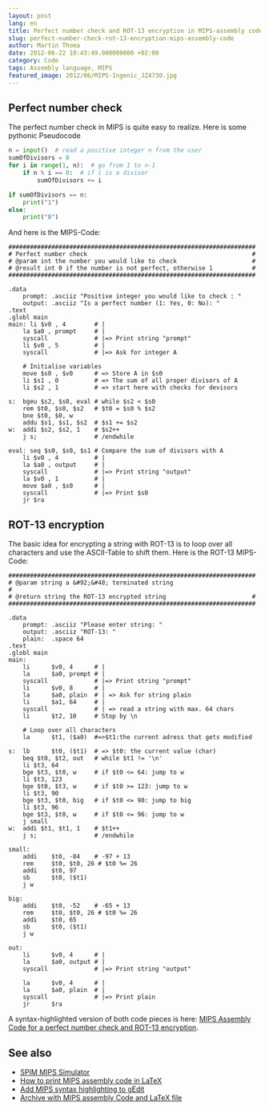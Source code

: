 ```yaml
---
layout: post
lang: en
title: Perfect number check and ROT-13 encryption in MIPS-assembly code
slug: perfect-number-check-rot-13-encryption-mips-assembly-code
author: Martin Thoma
date: 2012-06-22 10:43:49.000000000 +02:00
category: Code
tags: Assembly language, MIPS
featured_image: 2012/06/MIPS-Ingenic_JZ4730.jpg
---
```

<h2>Perfect number check</h2>
The perfect number check in MIPS is quite easy to realize. Here is some pythonic Pseudocode

```python
n = input()  # read a positive integer n from the user
sumOfDivisors = 0
for i in range(1, n):  # go from 1 to n-1
    if n % i == 0:  # if i is a divisor
        sumOfDivisors += i

if sumOfDivisors == n:
    print("1")
else:
    print("0")
```

And here is the MIPS-Code:
```text
#####################################################################
# Perfect number check												#
# @param int the number you would like to check						#
# @result int 0 if the number is not perfect, otherwise 1			#
#####################################################################

.data
	prompt: .asciiz "Positive integer you would like to check : "
	output: .asciiz "Is a perfect number (1: Yes, 0: No): "
.text
.globl main
main: li $v0 , 4		# |
	la $a0 , prompt		# |
	syscall				# |=> Print string "prompt"
	li $v0 , 5			# |
	syscall				# |=> Ask for integer A

	# Initialise variables
	move $s0 , $v0		# => Store A in $s0
	li $s1 , 0			# => The sum of all proper divisors of A
	li $s2 , 1			# => start here with checks for devisors

s:	bgeu $s2, $s0, eval # while $s2 < $s0
	rem $t0, $s0, $s2	# $t0 = $s0 % $s2
	bne $t0, $0, w
	addu $s1, $s1, $s2	# $s1 += $s2
w:	addi $s2, $s2, 1	# $s2++
	j s;				# /endwhile

eval: seq $s0, $s0, $s1	# Compare the sum of divisors with A
	li $v0 , 4			# |
	la $a0 , output		# |
	syscall				# |=> Print string "output"
	la $v0 , 1			# |
	move $a0 , $s0		# |
	syscall				# |=> Print $s0
	jr $ra
```

<h2>ROT-13 encryption</h2>

The basic idea for encrypting a string with ROT-13 is to loop over all characters and use the ASCII-Table to shift them. Here is the ROT-13 MIPS-Code:
```text
#####################################################################
# @param string a &#92;&#48; terminated string								#
# @return string the ROT-13 encrypted string						#
#####################################################################

.data
	prompt: .asciiz "Please enter string: "
	output: .asciiz "ROT-13: "
	plain:  .space 64
.text
.globl main
main:
	li 		$v0, 4		# |
	la 		$a0, prompt	# |
	syscall				# |=> Print string "prompt"
    li      $v0, 8		# |
    la      $a0, plain	# | => Ask for string plain
    li      $a1, 64		# |
    syscall				# | => read a string with max. 64 chars
	li		$t2, 10		# Stop by \n

	# Loop over all characters
	la		$t1, ($a0)	#=>$t1:the current adress that gets modified

s:	lb 		$t0, ($t1)  # => $t0: the current value (char)
	beq $t0, $t2, out  	# while $t1 != '\n'
	li $t3, 64
	bge $t3, $t0, w		# if $t0 <= 64: jump to w
	li $t3, 123
	bge $t0, $t3, w		# if $t0 >= 123: jump to w
	li $t3, 90
	bge $t3, $t0, big	# if $t0 <= 90: jump to big
	li $t3, 96
	bge $t3, $t0, w		# if $t0 <= 96: jump to w
	j small
w:	addi $t1, $t1, 1	# $t1++
	j s;				# /endwhile

small:
	addi	$t0, -84 	# -97 + 13
	rem 	$t0, $t0, 26 # $t0 %= 26
	addi	$t0, 97
	sb		$t0, ($t1)
	j w

big:
	addi	$t0, -52 	# -65 + 13
	rem 	$t0, $t0, 26 # $t0 %= 26
	addi	$t0, 65
	sb		$t0, ($t1)
	j w

out:
	li 		$v0, 4		# |
	la 		$a0, output	# |
	syscall				# |=> Print string "output"

	la 		$v0, 4		# |
	la 		$a0, plain	# |
	syscall				# |=> Print plain
    jr      $ra
```

A syntax-highlighted version of both code pieces is here: <a href='../images/2012/06/mips-rot-13-perfect-number.pdf'>MIPS Assembly Code for a perfect number check and ROT-13 encryption</a>.

<h2>See also</h2>
<ul>
  <li><a href="https://sourceforge.net/projects/spimsimulator/files/">SPIM MIPS Simulator</a></li>
  <li><a href="../how-print-mips-assembly-code-latex/" title="How to print MIPS assembly code in LaTeX">How to print MIPS assembly code in LaTeX</a></li>
  <li><a href="../add-mips-syntax-highlighting-gedit/" title="Add MIPS syntax highlighting to gEdit">Add MIPS syntax highlighting to gEdit</a></li>
  <li><a href='../images/2012/06/mips-archive.zip'>Archive with MIPS assembly Code and LaTeX file</a></li>
</ul>
